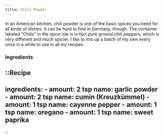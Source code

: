 ```yaml
---
title: Chili Powder
---
```


In an American kitchen, chili powder is one of the basic spices you need for all kinds of dishes. It can be hard to find in Germany, though. The container labeled "Chilis" in the spice isle is in fact pure ground chili peppers, which is very different and much spicier. I like to mix up a batch of my own every once in a while to use in all my recipes.

### Ingredients
::Recipe
---
ingredients:
    - amount: 2 tsp
      name: garlic powder
    - amount: 2 tsp
      name: cumin (Kreuzkümmel)
    - amount: 1 tsp
      name: cayenne pepper
    - amount: 1 tsp
      name: oregano
    - amount: 1 tsp
      name: sweet paprika
---
::